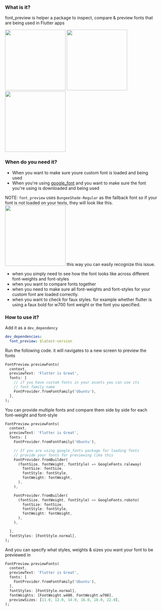 ### What is it?
font_preview is helper a package to inspect, compare & preview fonts that are being used in Flutter apps

<img src="https://user-images.githubusercontent.com/38987302/211730377-a6820e24-f995-4528-a30b-a93925323f20.png" width="200"> <img src="https://user-images.githubusercontent.com/38987302/211730436-957e0686-6da3-4144-8549-462071a2b233.png" width="200"> <img src="https://user-images.githubusercontent.com/38987302/211730519-a8028096-da2c-467e-9574-b34d6b263fa1.png" width="200">

### When do you need it?

- When you want to make sure youre custom font is loaded and being used
- When you're using [google_font](https://pub.dev/packages/google_fonts) and you want to make sure the font you're using is downloaded and being used

NOTE: `font_preview` uses `BungeeShade-Regular` as the fallback font so if your font is not loaded on your texts, they will look like this. 
<img src="https://user-images.githubusercontent.com/38987302/211726606-43de100f-4117-4fed-adc6-adb3b19bf7d0.png" width="200">
this way you can easily recognize this issue.

- when you simply need to see how the font looks like across different font-weights and font-styles 
- when you want to compare fonts together
- when you need to make sure all font-weights and font-styles for your custom font are loaded correctly. 
- when you want to check for faux styles. for example whether flutter is using a faux bold for w700 font weight or the font you specified.




### How to use it?

Add it as a `dev_dependency`

```yaml
dev_dependencies:
  font_preview: $latest-version
```

Run the following code. it will navigates to a new screen to preview the fonts

```dart
FontPreview.previewFonts(
  context,
  previewText: 'Flutter is Great',
  fonts: [
    // if you have custom fonts in your assets you can use its 
    // font family name
    FontProvider.fromFontFamily('Ubuntu'),
  ],
);
```

You can provide multiple fonts and compare them side by side for each font-weight and font-style


```dart
FontPreview.previewFonts(
  context,
  previewText: 'Flutter is Great',
  fonts: [
    FontProvider.fromFontFamily('Ubuntu'),    

    // If you are using google_fonts package for loading fonts 
    // provide your fonts for previewing like this
    FontProvider.fromBuilder(
      (fontSize, fontWeight, fontStyle) => GoogleFonts.raleway(
        fontSize: fontSize,
        fontStyle: fontStyle,
        fontWeight: fontWeight,
      ),
    ),

    FontProvider.fromBuilder(
      (fontSize, fontWeight, fontStyle) => GoogleFonts.roboto(
        fontSize: fontSize,
        fontStyle: fontStyle,
        fontWeight: fontWeight,
      ),
    ),

  ],
  fontStyles: [FontStyle.normal],
);
```


And you can specify what styles, weights & sizes you want your font to be previewed in

```dart
FontPreview.previewFonts(
  context,
  previewText: 'Flutter is Great',
  fonts: [
    FontProvider.fromFontFamily('Ubuntu'),
  ],
  fontStyles: [FontStyle.normal],
  fontWeights: [FontWeight.w400, FontWeight.w700],
  previewSizes: [11.0, 12.0, 14.0, 16.0, 18.0, 22.0],
);

```